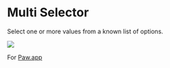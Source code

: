 # Multi Selector

Select one or more values from a known list of options.

![](https://raw.githubusercontent.com/elliotchance/multiselector/master/example.png)

For [Paw.app](https://paw.cloud)
